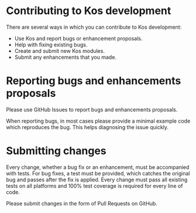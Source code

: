 Contributing to Kos development
===============================

There are several ways in which you can contribute to Kos development:

* Use Kos and report bugs or enhancement proposals.
* Help with fixing existing bugs.
* Create and submit new Kos modules.
* Submit any enhancements that you made.


Reporting bugs and enhancements proposals
=========================================

Please use GitHub Issues to report bugs and enhancements proposals.

When reporting bugs, in most cases please provide a minimal example code which
reproduces the bug.  This helps diagnosing the issue quickly.


Submitting changes
==================

Every change, whether a bug fix or an enhancement, must be accompanied with
tests.  For bug fixes, a test must be provided, which catches the original
bug and passes after the fix is applied.  Every change must pass all existing
tests on all platforms and 100% test coverage is required for every line of
code.

Please submit changes in the form of Pull Requests on GitHub.
